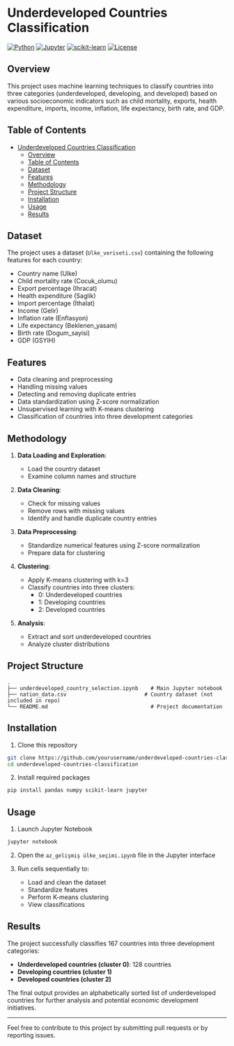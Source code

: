# Underdeveloped Countries Classification

[![Python](https://img.shields.io/badge/Python-3.9-blue.svg)](https://www.python.org/downloads/release/python-390/)
[![Jupyter](https://img.shields.io/badge/Jupyter-Notebook-orange.svg)](https://jupyter.org/)
[![scikit-learn](https://img.shields.io/badge/scikit--learn-0.24.2-green.svg)](https://scikit-learn.org/stable/)
[![License](https://img.shields.io/badge/License-MIT-green.svg)](https://opensource.org/licenses/MIT)

## Overview

This project uses machine learning techniques to classify countries into three categories (underdeveloped, developing, and developed) based on various socioeconomic indicators such as child mortality, exports, health expenditure, imports, income, inflation, life expectancy, birth rate, and GDP.

## Table of Contents

- [Underdeveloped Countries Classification](#underdeveloped-countries-classification)
  - [Overview](#overview)
  - [Table of Contents](#table-of-contents)
  - [Dataset](#dataset)
  - [Features](#features)
  - [Methodology](#methodology)
  - [Project Structure](#project-structure)
  - [Installation](#installation)
  - [Usage](#usage)
  - [Results](#results)

## Dataset

The project uses a dataset (`Ulke_veriseti.csv`) containing the following features for each country:

- Country name (Ulke)
- Child mortality rate (Cocuk_olumu)
- Export percentage (Ihracat)
- Health expenditure (Saglik)
- Import percentage (İthalat)
- Income (Gelir)
- Inflation rate (Enflasyon)
- Life expectancy (Beklenen_yasam)
- Birth rate (Dogum_sayisi)
- GDP (GSYIH)

## Features

- Data cleaning and preprocessing
- Handling missing values
- Detecting and removing duplicate entries
- Data standardization using Z-score normalization
- Unsupervised learning with K-means clustering
- Classification of countries into three development categories

## Methodology

1. **Data Loading and Exploration**:
   - Load the country dataset
   - Examine column names and structure

2. **Data Cleaning**:
   - Check for missing values
   - Remove rows with missing values
   - Identify and handle duplicate country entries

3. **Data Preprocessing**:
   - Standardize numerical features using Z-score normalization
   - Prepare data for clustering

4. **Clustering**:
   - Apply K-means clustering with k=3
   - Classify countries into three clusters:
     - 0: Underdeveloped countries
     - 1: Developing countries
     - 2: Developed countries

5. **Analysis**:
   - Extract and sort underdeveloped countries
   - Analyze cluster distributions

## Project Structure

```
.
├── underdeveloped_country_selection.ipynb    # Main Jupyter notebook
├── nation_data.csv                         # Country dataset (not included in repo)
└── README.md                                 # Project documentation
```

## Installation

1. Clone this repository
```bash
git clone https://github.com/yourusername/underdeveloped-countries-classification.git
cd underdeveloped-countries-classification
```

2. Install required packages
```bash
pip install pandas numpy scikit-learn jupyter
```

## Usage

1. Launch Jupyter Notebook
```bash
jupyter notebook
```

2. Open the `az_gelişmiş ülke_seçimi.ipynb` file in the Jupyter interface

3. Run cells sequentially to:
   - Load and clean the dataset
   - Standardize features
   - Perform K-means clustering
   - View classifications

## Results

The project successfully classifies 167 countries into three development categories:
- **Underdeveloped countries (cluster 0)**: 128 countries
- **Developing countries (cluster 1)**
- **Developed countries (cluster 2)**

The final output provides an alphabetically sorted list of underdeveloped countries for further analysis and potential economic development initiatives.

---

Feel free to contribute to this project by submitting pull requests or by reporting issues.